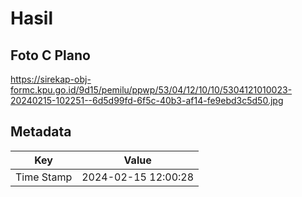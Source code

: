 # Hasil

## Foto C Plano

https://sirekap-obj-formc.kpu.go.id/9d15/pemilu/ppwp/53/04/12/10/10/5304121010023-20240215-102251--6d5d99fd-6f5c-40b3-af14-fe9ebd3c5d50.jpg


## Metadata

| Key        | Value               |
| ---------- | ------------------- |
| Time Stamp | 2024-02-15 12:00:28 |



